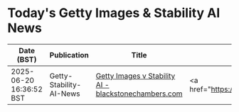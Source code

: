 # Today's Getty Images & Stability AI News

| Date (BST) | Publication | Title | Summary |
|------------|-------------|-------|---------|
| 2025-06-20 16:36:52 BST | Getty-Stability-AI-News | [Getty Images v Stability AI - blackstonechambers.com](https://news.google.com/rss/articles/CBMid0FVX3lxTE9LUDMwVDVHMTdTbFZibHMxMlh1eGFfUE02MVdpeEgwSms4aWhVMWhLQXBfRk9MOUtFT242MExoOWNDbkdva0xOX3RKV0UwYVZ1RE1Cb3lCV0hEYVRnZ2toYTNYR1FZQTVnTXF0eG9wWW9zRG92U2FB?oc=5) | <a href="https://news.google.com/rss/articles/CBMid0FVX3lxTE9LUDMwVDVHMTdTbFZibHMxMlh1eGFfUE02MVdpeEgwSms4aWhVMWhLQXBfRk9MOUtFT242MExoOWNDbkdva0xOX3RKV0UwYVZ1RE1Cb3lCV0hEYVRnZ2toYTNYR1FZQTVnTXF0eG9wWW... |
